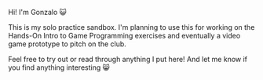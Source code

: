 Hi! I'm Gonzalo :smiley_cat:

This is my solo practice sandbox. 
I'm planning to use this for working on the Hands-On Intro to Game Programming exercises and eventually a video game prototype to pitch on the club.

Feel free to try out or read through anything I put here! And let me know if you find anything interesting :smile_cat:
